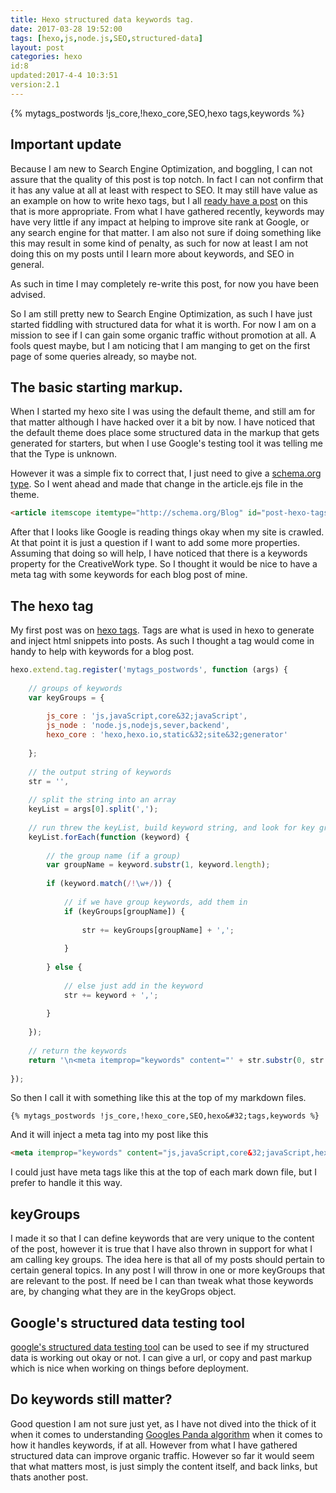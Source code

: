 ```yaml
---
title: Hexo structured data keywords tag.
date: 2017-03-28 19:52:00
tags: [hexo,js,node.js,SEO,structured-data]
layout: post
categories: hexo
id:8
updated:2017-4-4 10:3:51
version:2.1
---
```


{% mytags_postwords !js_core,!hexo_core,SEO,hexo&#32;tags,keywords %}


## Important update

Because I am new to Search Engine Optimization, and boggling, I can not assure that the quality of this post is top notch. In fact I can not confirm that it has any value at all at least with respect to SEO. It may still have value as an example on how to write hexo tags, but I all [ready have a post](https://dustinpfister.github.io/2017/02/04/hexo-tags/) on this that is more appropriate. From what I have gathered recently, keywords may have very little if any impact at helping to improve site rank at Google, or any search engine for that matter. I am also not sure if doing something like this may result in some kind of penalty, as such for now at least I am not doing this on my posts until I learn more about keywords, and SEO in general.

As such in time I may completely re-write this post, for now you have been advised.

<!-- more -->

So I am still pretty new to Search Engine Optimization, as such I have just started fiddling with structured data for what it is worth. For now I am on a mission to see if I can gain some organic traffic without promotion at all. A fools quest maybe, but I am noticing that I am manging to get on the first page of some queries already, so maybe not.

## The basic starting markup.

When I started my hexo site I was using the default theme, and still am for that matter although I have hacked over it a bit by now. I have noticed that the default theme does place some structured data in the markup that gets generated for starters, but when I use Google's testing tool it was telling me that the Type is unknown.

However it was a simple fix to correct that, I just need to give a [schema.org type](http://schema.org/docs/full.html). So I went ahead and made that change in the article.ejs file in the theme.

```html
<article itemscope itemtype="http://schema.org/Blog" id="post-hexo-tags-structureddata-keywords" class="article article-type-post" itemprop="blogPost">
```

After that I looks like Google is reading things okay when my site is crawled. At that point it is just a question if I want to add some more properties. Assuming that doing so will help, I have noticed that there is a keywords property for the CreativeWork type. So I thought it would be nice to have a meta tag with some keywords for each blog post of mine.

## The hexo tag

My first post was on [hexo tags](https://dustinpfister.github.io/2017/02/04/hexo-tags/). Tags are what is used in hexo to generate and inject html snippets into posts. As such I thought a tag would come in handy to help with keywords for a blog post.

```js
hexo.extend.tag.register('mytags_postwords', function (args) {
 
    // groups of keywords
    var keyGroups = {
 
        js_core : 'js,javaScript,core&32;javaScript',
        js_node : 'node.js,nodejs,sever,backend',
        hexo_core : 'hexo,hexo.io,static&32;site&32;generator'
 
    };
 
    // the output string of keywords
    str = '',
 
    // split the string into an array
    keyList = args[0].split(',');
 
    // run threw the keyList, build keyword string, and look for key groups
    keyList.forEach(function (keyword) {
 
        // the group name (if a group)
        var groupName = keyword.substr(1, keyword.length);
 
        if (keyword.match(/!\w+/)) {
 
            // if we have group keywords, add them in
            if (keyGroups[groupName]) {
 
                str += keyGroups[groupName] + ',';
 
            }
 
        } else {
 
            // else just add in the keyword
            str += keyword + ',';
 
        }
 
    });
 
    // return the keywords
    return '\n<meta itemprop="keywords" content="' + str.substr(0, str.length - 1) + '">\n';
 
});
```

So then I call it with something like this at the top of my markdown files.

```
{% mytags_postwords !js_core,!hexo_core,SEO,hexo&#32;tags,keywords %}
```

And it will inject a meta tag into my post like this

```html
<meta itemprop="keywords" content="js,javaScript,core&32;javaScript,hexo,hexo.io,static&32;site&32;generator,SEO,hexo&#32;tags,keywords">
```

I could just have meta tags like this at the top of each mark down file, but I prefer to handle it this way.

## keyGroups

I made it so that I can define keywords that are very unique to the content of the post, however it is true that I have also thrown in support for what I am calling key groups. The idea here is that all of my posts should pertain to certain general topics. In any post I will throw in one or more keyGroups that are relevant to the post. If need be I can than tweak what those keywords are, by changing what they are in the keyGrops object.

## Google's structured data testing tool

[google's structured data testing tool](https://search.google.com/structured-data/testing-tool/u/0/) can be used to see if my structured data is working out okay or not. I can give a url, or copy and past markup which is nice when working on things before deployment.

## Do keywords still matter?

Good question I am not sure just yet, as I have not dived into the thick of it when it comes to understanding [Googles Panda algorithm](https://en.wikipedia.org/wiki/Google_Panda) when it comes to how it handles keywords, if at all. However from what I have gathered structured data can improve organic traffic. However so far it would seem that what matters most, is just simply the content itself, and back links, but thats another post.

